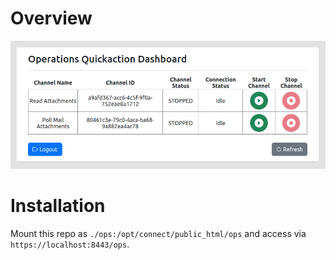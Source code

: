# Overview
![Screenshot](screenshot.png?raw=true "Screenshot")

# Installation
Mount this repo as `./ops:/opt/connect/public_html/ops` and access via `https://localhost:8443/ops`.
